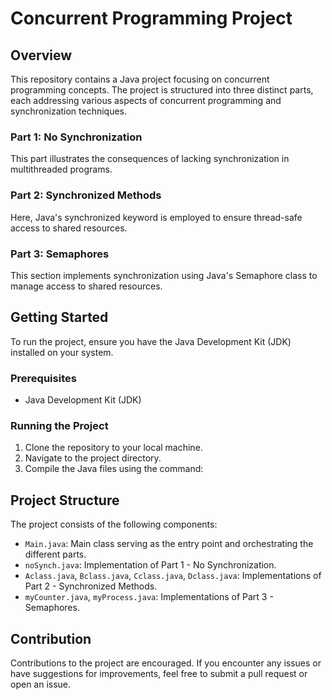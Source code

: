 # Concurrent Programming Project

## Overview
This repository contains a Java project focusing on concurrent programming concepts. The project is structured into three distinct parts, each addressing various aspects of concurrent programming and synchronization techniques.

### Part 1: No Synchronization
This part illustrates the consequences of lacking synchronization in multithreaded programs.

### Part 2: Synchronized Methods
Here, Java's synchronized keyword is employed to ensure thread-safe access to shared resources.

### Part 3: Semaphores
This section implements synchronization using Java's Semaphore class to manage access to shared resources.

## Getting Started
To run the project, ensure you have the Java Development Kit (JDK) installed on your system.

### Prerequisites
- Java Development Kit (JDK)

### Running the Project
1. Clone the repository to your local machine.
2. Navigate to the project directory.
3. Compile the Java files using the command:

## Project Structure
The project consists of the following components:
- `Main.java`: Main class serving as the entry point and orchestrating the different parts.
- `noSynch.java`: Implementation of Part 1 - No Synchronization.
- `Aclass.java`, `Bclass.java`, `Cclass.java`, `Dclass.java`: Implementations of Part 2 - Synchronized Methods.
- `myCounter.java`, `myProcess.java`: Implementations of Part 3 - Semaphores.

## Contribution
Contributions to the project are encouraged. If you encounter any issues or have suggestions for improvements, feel free to submit a pull request or open an issue.
